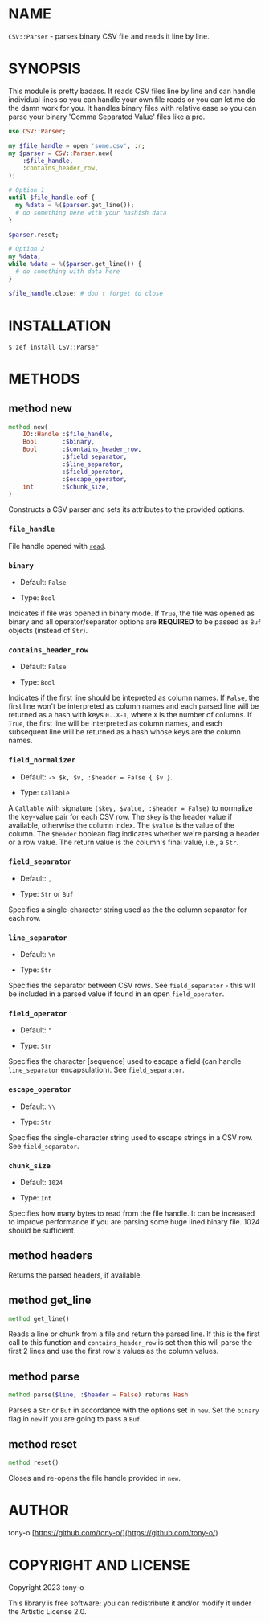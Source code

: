 NAME
====

`CSV::Parser` - parses binary CSV file and reads it line by line.

SYNOPSIS
========

This module is pretty badass. It reads CSV files line by line and can handle individual lines so you can handle your own file reads or you can let me do the damn work for you. It handles binary files with relative ease so you can parse your binary 'Comma Separated Value' files like a pro.

```raku
use CSV::Parser;

my $file_handle = open 'some.csv', :r;
my $parser = CSV::Parser.new(
    :$file_handle,
    :contains_header_row,
);

# Option 1
until $file_handle.eof {
  my %data = %($parser.get_line());
  # do something here with your hashish data
}

$parser.reset;

# Option 2
my %data;
while %data = %($parser.get_line()) {
  # do something with data here
}

$file_handle.close; # don't forget to close
```

INSTALLATION
============

```console
$ zef install CSV::Parser
```

METHODS
=======

method new
----------

```raku
method new(
    IO::Handle :$file_handle,
    Bool       :$binary,
    Bool       :$contains_header_row,
               :$field_separator,
               :$line_separator,
               :$field_operator,
               :$escape_operator,
    int        :$chunk_size,
)
```

Constructs a CSV parser and sets its attributes to the provided options.

### `file_handle`

File handle opened with [`read`](https://docs.raku.org/routine/read).

### `binary`

  * Default: `False`

  * Type: `Bool`

Indicates if file was opened in binary mode. If `True`, the file was opened as binary and all operator/separator options are **REQUIRED** to be passed as `Buf` objects (instead of `Str`).

### `contains_header_row`

  * Default: `False`

  * Type: `Bool`

Indicates if the first line should be intepreted as column names. If `False`, the first line won't be interpreted as column names and each parsed line will be returned as a hash with keys `0..X-1`, where `X` is the number of columns. If `True`, the first line will be interpreted as column names, and each subsequent line will be returned as a hash whose keys are the column names.

### `field_normalizer`

  * Default: `-> $k, $v, :$header = False { $v }`.

  * Type: `Callable`

A `Callable` with signature `($key, $value, :$header = False)` to normalize the key-value pair for each CSV row. The `$key` is the header value if available, otherwise the column index. The `$value` is the value of the column. The `$header` boolean flag indicates whether we're parsing a header or a row value. The return value is the column's final value, i.e., a `Str`.

### `field_separator`

  * Default: `,`

  * Type: `Str` or `Buf`

Specifies a single-character string used as the the column separator for each row.

### `line_separator`

  * Default: `\n`

  * Type: `Str`

Specifies the separator between CSV rows. See `field_separator` - this will be included in a parsed value if found in an open `field_operator`.

### `field_operator`

  * Default: `"`

  * Type: `Str`

Specifies the character [sequence] used to escape a field (can handle `line_separator` encapsulation). See `field_separator`.

### `escape_operator`

  * Default: `\\`

  * Type: `Str`

Specifies the single-character string used to escape strings in a CSV row. See `field_separator`.

### `chunk_size`

  * Default: `1024`

  * Type: `Int`

Specifies how many bytes to read from the file handle. It can be increased to improve performance if you are parsing some huge lined binary file. 1024 should be sufficient.

method headers
--------------

Returns the parsed headers, if available.

method get_line
---------------

```raku
method get_line()
```

Reads a line or chunk from a file and return the parsed line. If this is the first call to this function and `contains_header_row` is set then this will parse the first 2 lines and use the first row's values as the column values.

method parse
------------

```raku
method parse($line, :$header = False) returns Hash
```

Parses a `Str` or `Buf` in accordance with the options set in `new`. Set the `binary` flag in `new` if you are going to pass a `Buf`.

method reset
------------

```raku
method reset()
```

Closes and re-opens the file handle provided in `new`.

AUTHOR
======

tony-o [https://github.com/tony-o/](https://github.com/tony-o/)

COPYRIGHT AND LICENSE
=====================

Copyright 2023 tony-o

This library is free software; you can redistribute it and/or modify it under the Artistic License 2.0.

